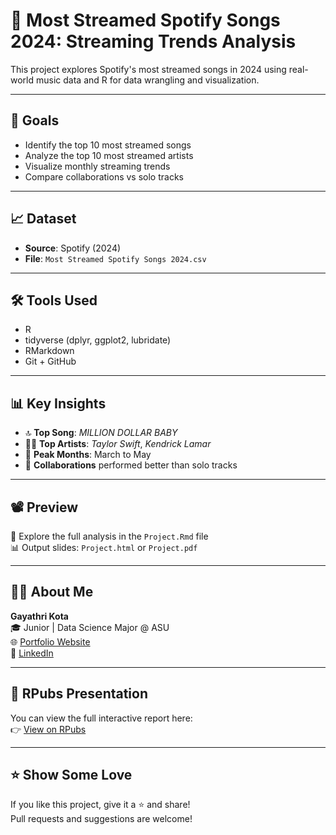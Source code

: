 # 🎵 Most Streamed Spotify Songs 2024: Streaming Trends Analysis

This project explores Spotify's most streamed songs in 2024 using real-world music data and R for data wrangling and visualization.

---

## 📌 Goals
- Identify the top 10 most streamed songs
- Analyze the top 10 most streamed artists
- Visualize monthly streaming trends
- Compare collaborations vs solo tracks

---

## 📈 Dataset

- **Source**: Spotify (2024)  
- **File**: `Most Streamed Spotify Songs 2024.csv`

---

## 🛠️ Tools Used

- R  
- tidyverse (dplyr, ggplot2, lubridate)  
- RMarkdown  
- Git + GitHub

---

## 📊 Key Insights

- 🔝 **Top Song**: *MILLION DOLLAR BABY*  
- 👩‍🎤 **Top Artists**: *Taylor Swift*, *Kendrick Lamar*  
- 📆 **Peak Months**: March to May  
- 🤝 **Collaborations** performed better than solo tracks  

---

## 📽️ Preview

📂 Explore the full analysis in the `Project.Rmd` file  
📊 Output slides: `Project.html` or `Project.pdf`

---

## 🙋‍♀️ About Me

**Gayathri Kota**  
🎓 Junior | Data Science Major @ ASU  
🌐 [Portfolio Website](https://gayathrikota.com)  
🔗 [LinkedIn](https://www.linkedin.com/in/gayathrikota)

---
## 🔗 RPubs Presentation

You can view the full interactive report here:  
👉 [View on RPubs](https://rpubs.com/gayathriiiii_k/1290916)



---

## ⭐ Show Some Love

If you like this project, give it a ⭐ and share!  
Pull requests and suggestions are welcome!
